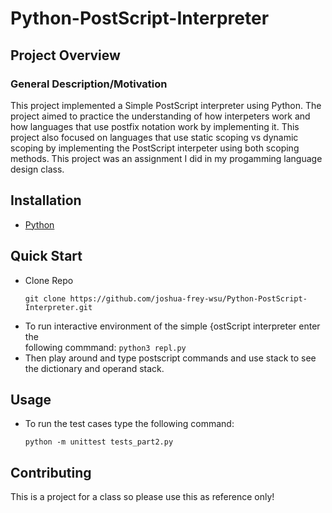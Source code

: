 # Python-PostScript-Interpreter

## Project Overview

### General Description/Motivation

This project implemented a Simple PostScript interpreter using Python. The project aimed to practice the understanding of how interpeters work and how languages that use postfix notation work by implementing it. This project also focused on languages that use static scoping vs dynamic scoping by implementing the PostScript interpeter using both scoping methods. This project was an assignment I did in my progamming language design class. 

## Installation

  - [Python](https://www.python.org/downloads/)

## Quick Start

  - Clone Repo
    ```
    git clone https://github.com/joshua-frey-wsu/Python-PostScript-Interpreter.git
    ```
  - To run interactive environment of the simple {ostScript interpreter enter the     
    following commmand:
    ```python3 repl.py```
  - Then play around and type postscript commands and use stack to see the dictionary 
    and operand stack.

## Usage 

  - To run the test cases type the following command:
    ```
    python -m unittest tests_part2.py
    ```

## Contributing

This is a project for a class so please use this as reference only!
